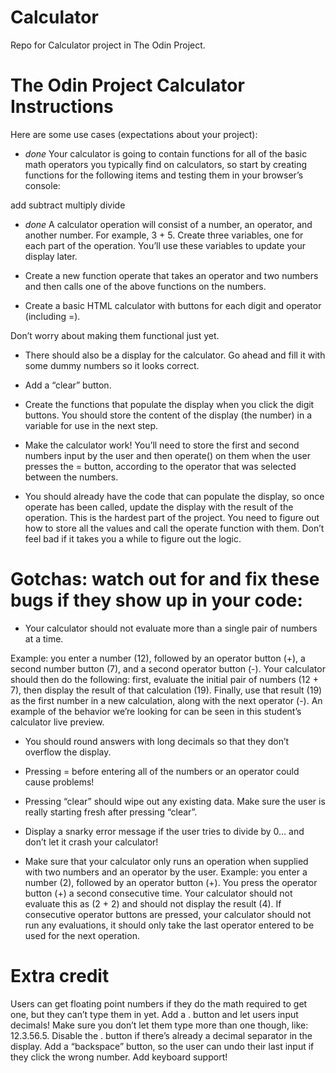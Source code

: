 # Calculator
Repo for Calculator project in The Odin Project. 


# The Odin Project Calculator Instructions

Here are some use cases (expectations about your project):

 - *done* Your calculator is going to contain functions for all of the basic math operators you typically find on calculators, so start by creating functions for the following items and testing them in your browser’s console:

add
subtract
multiply
divide

- *done* A calculator operation will consist of a number, an operator, and another number. For example, 3 + 5. Create three variables, one for each part of the operation. You’ll use these variables to update your display later.

- Create a new function operate that takes an operator and two numbers and then calls one of the above functions on the numbers.

- Create a basic HTML calculator with buttons for each digit and operator (including =).

Don’t worry about making them functional just yet.

- There should also be a display for the calculator. Go ahead and fill it with some dummy numbers so it looks correct.

- Add a “clear” button.

- Create the functions that populate the display when you click the digit buttons. You should store the content of the display (the number) in a variable for use in the next step.

- Make the calculator work! You’ll need to store the first and second numbers input by the user and then operate() on them when the user presses the = button, according to the operator that was selected between the numbers.

- You should already have the code that can populate the display, so once operate has been called, update the display with the result of the operation.
This is the hardest part of the project. You need to figure out how to store all the values and call the operate function with them. Don’t feel bad if it takes you a while to figure out the logic.

# Gotchas: watch out for and fix these bugs if they show up in your code:

- Your calculator should not evaluate more than a single pair of numbers at a time. 

Example: you enter a number (12), followed by an operator button (+), a second number button (7), and a second operator button (-). Your calculator should then do the following: first, evaluate the initial pair of numbers (12 + 7), then display the result of that calculation (19). Finally, use that result (19) as the first number in a new calculation, along with the next operator (-). An example of the behavior we’re looking for can be seen in this student’s calculator live preview.

- You should round answers with long decimals so that they don’t overflow the display.

- Pressing = before entering all of the numbers or an operator could cause problems!

- Pressing “clear” should wipe out any existing data. Make sure the user is really starting fresh after pressing “clear”.

- Display a snarky error message if the user tries to divide by 0… and don’t let it crash your calculator!

- Make sure that your calculator only runs an operation when supplied with two numbers and an operator by the user. Example: you enter a number (2), followed by an operator button (+). You press the operator button (+) a second consecutive time. Your calculator should not evaluate this as (2 + 2) and should not display the result (4). If consecutive operator buttons are pressed, your calculator should not run any evaluations, it should only take the last operator entered to be used for the next operation.

# Extra credit
Users can get floating point numbers if they do the math required to get one, but they can’t type them in yet. Add a . button and let users input decimals! Make sure you don’t let them type more than one though, like: 12.3.56.5. Disable the . button if there’s already a decimal separator in the display.
Add a “backspace” button, so the user can undo their last input if they click the wrong number.
Add keyboard support!